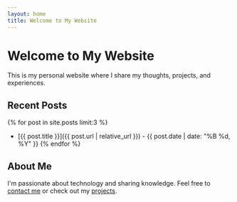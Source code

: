 ```yaml
---
layout: home
title: Welcome to My Website
---
```


# Welcome to My Website

This is my personal website where I share my thoughts, projects, and experiences.

## Recent Posts

{% for post in site.posts limit:3 %}
* [{{ post.title }}]({{ post.url | relative_url }}) - {{ post.date | date: "%B %d, %Y" }}
{% endfor %}

## About Me

I'm passionate about technology and sharing knowledge. Feel free to [contact me](/contact) or check out my [projects](/projects).